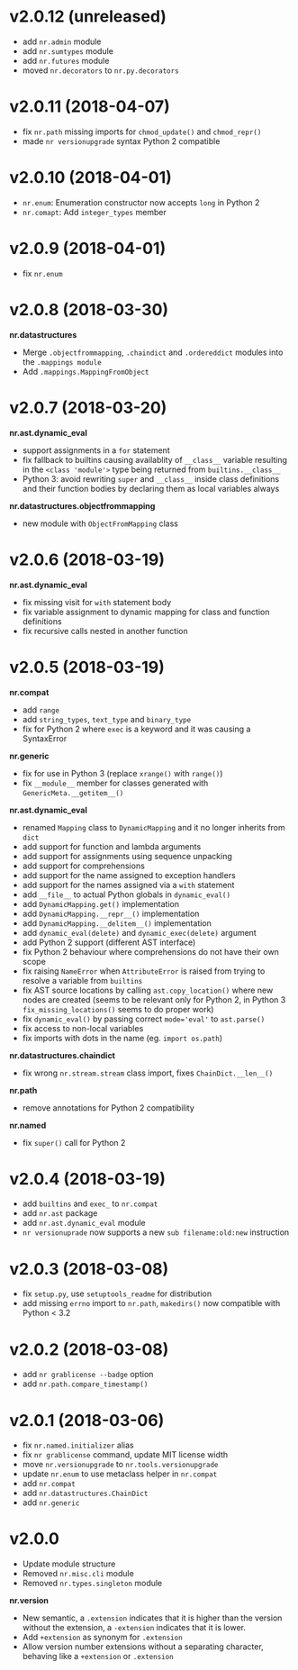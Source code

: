 # v2.0.12 (unreleased)

* add `nr.admin` module
* add `nr.sumtypes` module
* add `nr.futures` module
* moved `nr.decorators` to `nr.py.decorators`

# v2.0.11 (2018-04-07)

* fix `nr.path` missing imports for `chmod_update()` and `chmod_repr()`
* made `nr versionupgrade` syntax Python 2 compatible

# v2.0.10 (2018-04-01)

* `nr.enum`: Enumeration constructor now accepts `long` in Python 2
* `nr.comapt`: Add `integer_types` member

# v2.0.9 (2018-04-01)

* fix `nr.enum`

# v2.0.8 (2018-03-30)

__nr.datastructures__

* Merge `.objectfrommapping`, `.chaindict` and `.ordereddict` modules into
  the `.mappings module`
* Add `.mappings.MappingFromObject`

# v2.0.7 (2018-03-20)

__nr.ast.dynamic_eval__

* support assignments in a `for` statement
* fix fallback to builtins causing availablity of `__class__` variable
  resulting in the `<class 'module'>` type being returned from
  `builtins.__class__`
* Python 3: avoid rewriting `super` and `__class__` inside class definitions
  and their function bodies by declaring them as local variables always

__nr.datastructures.objectfrommapping__

* new module with `ObjectFromMapping` class

# v2.0.6 (2018-03-19)

__nr.ast.dynamic_eval__

* fix missing visit for `with` statement body
* fix variable assignment to dynamic mapping for class and function definitions
* fix recursive calls nested in another function

# v2.0.5 (2018-03-19)

__nr.compat__

* add `range`
* add `string_types`, `text_type` and `binary_type`
* fix for Python 2 where `exec` is a keyword and it was causing a SyntaxError

__nr.generic__

* fix for use in Python 3 (replace `xrange()` with `range()`)
* fix `__module__` member for classes generated with `GenericMeta.__getitem__()`

__nr.ast.dynamic_eval__

* renamed `Mapping` class to `DynamicMapping` and it no longer inherits from `dict`
* add support for function and lambda arguments
* add support for assignments using sequence unpacking
* add support for comprehensions
* add support for the name assigned to exception handlers
* add support for the names assigned via a `with` statement
* add `__file__` to actual Python globals in `dynamic_eval()`
* add `DynamicMapping.get()` implementation
* add `DynamicMapping.__repr__()` implementation
* add `DynamicMapping.__delitem__()` implementation
* add `dynamic_eval(delete)` and `dynamic_exec(delete)` argument
* add Python 2 support (different AST interface)
* fix Python 2 behaviour where comprehensions do not have their own scope
* fix raising `NameError` when `AttributeError` is raised from trying to
  resolve a variable from `builtins`
* fix AST source locations by calling `ast.copy_location()` where new nodes
  are created (seems to be relevant only for Python 2, in Python 3
  `fix_missing_locations()` seems to do proper work)
* fix `dynamic_eval()` by passing correct `mode='eval'` to `ast.parse()`
* fix access to non-local variables
* fix imports with dots in the name (eg. `import os.path`)

__nr.datastructures.chaindict__

* fix wrong `nr.stream.stream` class import, fixes `ChainDict.__len__()`

__nr.path__

* remove annotations for Python 2 compatibility

__nr.named__

* fix `super()` call for Python 2

# v2.0.4 (2018-03-19)

* add `builtins` and `exec_` to `nr.compat`
* add `nr.ast` package
* add `nr.ast.dynamic_eval` module
* `nr versionuprade` now supports a new `sub filename:old:new` instruction

# v2.0.3 (2018-03-08)

* fix `setup.py`, use `setuptools_readme` for distribution
* add missing `errno` import to `nr.path`, `makedirs()` now compatible with
  Python < 3.2

# v2.0.2 (2018-03-08)

* add `nr grablicense --badge` option
* add `nr.path.compare_timestamp()`

# v2.0.1 (2018-03-06)

* fix `nr.named.initializer` alias
* fix `nr grablicense` command, update MIT license width
* move `nr.versionupgrade` to `nr.tools.versionupgrade`
* update `nr.enum` to use metaclass helper in `nr.compat`
* add `nr.compat`
* add `nr.datastructures.ChainDict`
* add `nr.generic`

# v2.0.0

* Update module structure
* Removed `nr.misc.cli` module
* Removed `nr.types.singleton` module

__nr.version__

* New semantic, a `.extension` indicates that it is higher than the
  version without the extension, a `-extension` indicates that it is lower.
* Add `+extension` as synonym for `.extension`
* Allow version number extensions without a separating character, behaving
  like a `+extension` or `.extension`
